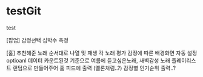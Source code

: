 # testGit
test

[팝업]
감정선택
심박수 측정

[홈]
추천해준 노래 순서대로 나열 및 재생
각 노래 평가
감정에 따른 배경화면 자동 설정
optioanl
데이터 카운트된것 기준으로 여름에 듣고싶은노래, 새벽감성 노래 플레이리스트 랜덤으로 만들어주어 홈 피드에 출력 (멜론처럼..?)
감정별 인기순위 출력..?
